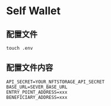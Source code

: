# Self Wallet

## 配置文件
```
touch .env
```

## 配置文件内容
```
API_SECRET=YOUR_NFTSTORAGE_API_SECRET
BASE_URL=SEVER_BASE_URL
ENTRY_POINT_ADDRESS=xxx
BENEFICIARY_ADDRESS=xxx
```